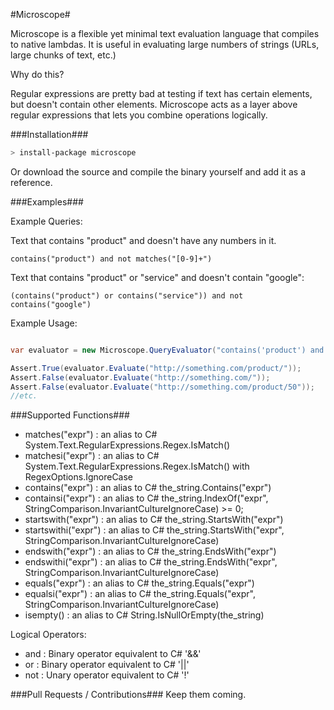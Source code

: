 #Microscope#

Microscope is a flexible yet minimal text evaluation language that compiles to native lambdas. It is useful in evaluating large numbers of strings (URLs, large chunks of text, etc.)

Why do this?

Regular expressions are pretty bad at testing if text has certain elements, but doesn't contain other elements. Microscope acts as a layer above regular expressions that lets you combine operations logically.

###Installation###

```bash
> install-package microscope
```

Or download the source and compile the binary yourself and add it as a reference.

###Examples###

Example Queries:

Text that contains "product" and doesn't have any numbers in it.

```microscope
contains("product") and not matches("[0-9]+")
```

Text that contains "product" or "service" and doesn't contain "google":

```microscope
(contains("product") or contains("service")) and not contains("google")
```

Example Usage:

```C#

var evaluator = new Microscope.QueryEvaluator("contains('product') and not matches('[0-9]+')");

Assert.True(evaluator.Evaluate("http://something.com/product/"));
Assert.False(evaluator.Evaluate("http://something.com/"));
Assert.False(evaluator.Evaluate("http://something.com/product/50"));
//etc.
```

###Supported Functions###

* matches("expr") : an alias to C# System.Text.RegularExpressions.Regex.IsMatch()
* matchesi("expr") : an alias to C# System.Text.RegularExpressions.Regex.IsMatch() with RegexOptions.IgnoreCase
* contains("expr") : an alias to C# the_string.Contains("expr")
* containsi("expr") : an alias to C# the_string.IndexOf("expr", StringComparison.InvariantCultureIgnoreCase) >= 0;
* startswith("expr") : an alias to C# the_string.StartsWith("expr")
* startswithi("expr") : an alias to C# the_string.StartsWith("expr", StringComparison.InvariantCultureIgnoreCase)
* endswith("expr") : an alias to C# the_string.EndsWith("expr")
* endswithi("expr") : an alias to C# the_string.EndsWith("expr", StringComparison.InvariantCultureIgnoreCase)
* equals("expr") : an alias to C# the_string.Equals("expr")
* equalsi("expr") : an alias to C# the_string.Equals("expr", StringComparison.InvariantCultureIgnoreCase) 
* isempty() : an alias to C# String.IsNullOrEmpty(the_string)

Logical Operators:

* and : Binary operator equivalent to C# '&&'
* or : Binary operator equivalent to C# '||'
* not : Unary operator equivalent to C# '!'

###Pull Requests / Contributions###
Keep them coming.

